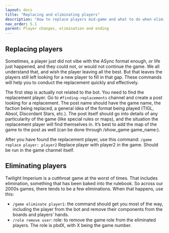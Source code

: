 ```yaml
---
layout: docs
title: "Replacing and eliminating players"
description: "How to replace players mid-game and what to do when eliminating one."
nav_order: 5.1
parent: Player changes, elimination and ending
---
```


## Replacing players 

Sometimes, a player just did not vibe with the ASync format enough, or life just happened, and they could not, or would not continue the game. We all understand that, and wish the player leaving all the best. But that leaves the players still left looking for a new player to fill in that gap. These commands will help you to conduct the replacement quickly and effectively.

The first step is actually not related to the bot. You need to find the replacement player. Go to `#finding-replacements` channel and create a post looking for a replacement. The post name should have the game name, the faction being replaced, a general idea of the format being played (TIGL, Absol, Discordant Stars, etc.). The post itself should go into details of any particularity of the game (like special rules or maps), and the situation the replacement player will find themselves in. It’s best to add the map of the game to the post as well (can be done through /show_game game_name:).

After you have found the replacement player, use this command:
`/game replace player: player2` Replace player with player2 in the game. Should be run in the game channel itself. 

## Eliminating players

Twilight Imperium is a cutthroat game at the worst of times. That includes elimination, something that has been baked into the rulebook. So across our 2000s games, there tends to be a few eliminations. When that happens, use this:

* `/game eliminate player1`: the command should get you most of the way, including the player from the bot and remove their components from the boards and players’ hands.
* `/role remove user`: role: to remove the game role from the eliminated players. The role is pbdX, with X being the game number.